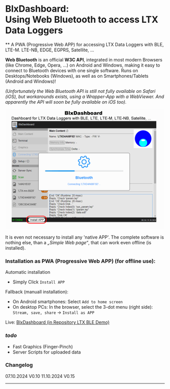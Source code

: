 # BlxDashboard:<br>Using Web Bluetooth to access LTX Data Loggers #
** A PWA (Progressive Web APP) for accessing LTX Data Loggers with BLE, LTE-M. LTE-NB, EDGE, EGPRS, Satellite, ...  

__Web Bluetooth__ is an official __W3C API__, integrated in most modern Browsers (like Chrome, Edge, Opera, …)
on Android and Windows, making it easy to connect to Bluetooth devices with one single software. 
Runs on Desktops/Notebooks (Windows), as well as on Smartphones/Tablets (Android and Windows)! 

_(Unfortunately the Web Bluetooth API is still not fully available on Safari (iOS), but workarounds exists, using a Wrapper-App with a WebViewer. And apparently the API will soon be fully available on iOS too)._

!['Screenshot'](./ble_api/static/preview1024x768.png "Screenshots BlxDashboard")

It is even not necessary to install any 'native APP'. The complete software is nothing else, than a _„Simple Web page“_, that can work even offline (is installed).

### Installation as PWA (Progressive Web APP) (for offline use):

Automatic installation
- Simply Click ` Install APP `

Fallback (manuall installation):
- On Android smartphones: Select `Add to home screen`
- On desktop PCs: In the browser, select the 3-dot menu (right side): `Stream, save, share` -> `Install as APP`


Live: [BlxDashboard (in Repository LTX BLE Demo)](https://joembedded.github.io/ltx_ble_demo/ble_api/index.html)

### *todo*
- Fast Graphics (Finger-Pinch)
- Server Scripts for uploaded data


### Changelog
07.10.2024 V0.10
11.10.2024 V0.15

---
